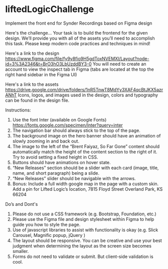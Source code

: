 # liftedLogicChallenge
 Implement the front end for Synder Recordings based on Figma design

Here's the challenge...
Your task is to build the frontend for the given design. We’ll provide you with all of the assets you’ll need to accomplish this task. Please keep modern code practices and techniques in mind!

Here's a link to the design
https://www.figma.com/file/fy9y8fio9H5gdToxNVEMXl/Layout?node-id=3%3A2346&t=BrO3hO3LbUzddBY3-0
You will need to create an account to view the inspect tab in Figma (tabs are located at the top the right hand sidebar in the Figma UI) 

Here's a link to the assets
https://drive.google.com/drive/folders/1nR5TnwT8MdYy3XAF4qcBtJKX5azrANhT
Icons, logos, and images used in the design, colors and typography can be found in the design file. 


Instructions:
1. Use the font Inter (available on Google Fonts)
https://fonts.google.com/specimen/Inter?query=inter
2. The navigation bar should always stick to the top of the page.
3. The background image on the hero banner should have an animation of slowly zooming in and back out.
4. The image to the left of the “Brent Faiyaz, So Far Gone” content should automatically match the height of the content section to the right of it. Try to avoid setting a fixed height in CSS.
5. Buttons should have animations on hover state.
6. “New Releases” section should be a slider with each card (image, title, name, and short paragraph) being a slide.
7. “New Releases” slider should be navigable with the arrows.
8. Bonus: Include a full width google map in the page with a custom skin. Add a pin for Lifted Logic’s location, 7815 Floyd Street Overland Park, KS 66204


Do’s and Dont's
1. Please do not use a CSS framework (e.g. Bootstrap, Foundation, etc.)
2. Please use the Figma file and design stylesheet within Figma to help guide you how to style the page.
3. Use of javascript libraries to assist with functionality is okay (e.g. Slick Carousel, Magnific popup, jQuery )
4. The layout should be responsive. You can be creative and use your best judgment when determining the layout as the screen size becomes smaller.
5. Forms do not need to validate or submit. But client-side validation is cool.